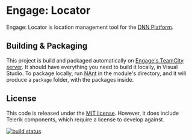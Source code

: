 Engage: Locator
===============

Engage: Locator is location management tool for the 
[DNN Platform](http://www.dnnsoftware.com/).

Building & Packaging
--------------------

This project is build and packaged automatically on 
[Engage's TeamCity server](http://teamcity.engagesoftware.com). It should have 
everything you need to build it locally, in Visual Studio.  To package locally, 
run [NAnt](http://nant.sourceforge.net/) in the module's directory, and it will 
produce a `package` folder, with the packages inside.

License
-------

This code is released under the [MIT license](Source/Licenses/EULA-Free.txt).  However,
it does include Telerik components, which require a license to develop against.

<a href="https://teamcity.engagesoftware.com/">
  <img src="https://teamcity.engagesoftware.com/app/rest/builds/buildType:%28id:EngageLocator_Ci%29/statusIcon" alt="build status" />
</a>